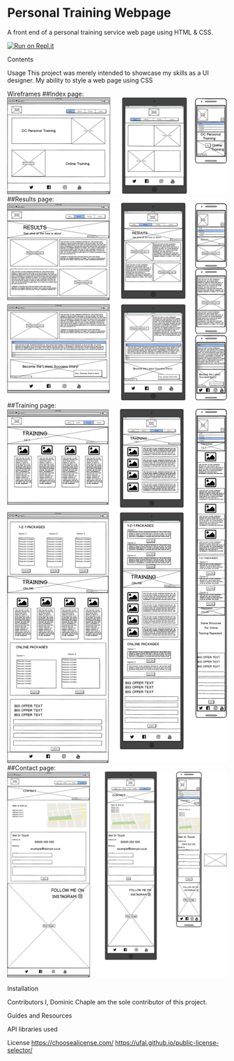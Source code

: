 # Personal Training Webpage
A front end of a personal training service web page using HTML &amp; CSS.

[![Run on Repl.it](https://repl.it/badge/github/Domchap90/personal-training)](https://repl.it/github/Domchap90/personal-training)

Contents


Usage
This project was merely intended to showcase my skills as a UI designer. My ability to style a web page using CSS

Wireframes
##Index page:
<img src="assets/wireframes/index_page.png" alt="markups of index page">
##Results page:
<img src="assets/wireframes/results_page.png" alt="markups of results page">
##Training page:
<img src="assets/wireframes/training_page.png" alt="markups of training page">
##Contact page:
<img src="assets/wireframes/contact_page.png" alt="markups of contact page">


Installation


Contributors
I, Dominic Chaple am the sole contributor of this project.

Guides and Resources

API
libraries used 

License
https://choosealicense.com/
https://ufal.github.io/public-license-selector/